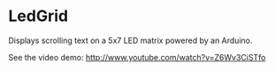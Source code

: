 LedGrid
=======
Displays scrolling text on a 5x7 LED matrix powered by an Arduino.

See the video demo: http://www.youtube.com/watch?v=Z6Wv3CiSTfo
